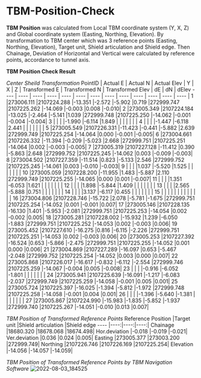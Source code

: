 # TBM-Position-Check
**TBM Position** was calculated from Local TBM coordinate system (Y, X, Z) and Global coordinate system (Easting, Northing, Elevation).
By transformation to TBM center which was 3 reference points (Easting, Northing, Elevation), Target unit, Shield articulation and Shield edge.
Then Chainage, Deviation of Horizontal and Vertical were calculated by reference points, accordance to tunnel axis.

**TBM Position Check Result**

_Center Sheild Transformation_
PointID | Actual E | Actual N | Actual Elev | Y | X | Z | Transformed E | Transformed N | Transformed Elev | dE | dN | dElev
---- | ---- | ---- | ---- | ---- | ---- | ---- | ---- | ---- | ---- | ---- | ---- |  ---- |
1 |273006.111 |2107224.288 |-13.351 |-2.572 |-5.902 |0.719 |272999.747 |2107225.262 |-14.069 |-0.003 |0.008 |-0.010|
2 |273005.349 |2107224.184 |-13.025 |-2.464 |-5.141 |1.039 |272999.748 |2107225.250 |-14.062 |-0.001 |-0.004 |-0.004|
3 | | | |-1.990 |-6.114 |1.849 | | | | | | |
4 | | | |-1.447 |-6.118 |2.441 | | | | | | |
5 |273005.549 |2107226.331 |-11.423 |-0.441 |-5.882 |2.639 |272999.749 |2107225.254 |-14.064 |0.000 |-0.001 |-0.005|
6 |273004.661 |2107226.332 |-11.394 |-0.209 |-5.023 |2.668 |272999.751 |2107225.251 |-14.064 |0.002 |-0.003 |-0.005|
7 |273005.319 |2107227.128 |-11.412 |0.390 |-5.863 |2.648 |272999.752 |2107225.245 |-14.062 |0.003 |-0.009 |-0.003|
8 |273004.502 |2107227.359 |-11.514 |0.823 |-5.133 |2.546 |272999.752 |2107225.245 |-14.061 |0.003 |-0.010 |-0.003|
9 | | | |1.037 |-5.520 |1.525 | | | | | | |
10 |273005.059 |2107228.200 |-11.955 |1.483 |-5.887 |2.110 |272999.749 |2107225.255 |-14.065 |0.000 |0.001 |-0.007|
11 | | | |1.351 |-6.053 |1.621 | | | | | | |
12 | | | |1.898 |-5.844 |1.409 | | | | | | |
13 | | | |2.565 |-5.888 |0.751 | | | | | | |
14 | | | |3.137 |-6.117 |0.455 | | | | | | |
15 | | | | | | | | | | | | |
16 |273004.806 |2107228.746 |-15.722 |2.078 |-5.781 |-1.675 |272999.751 |2107225.254 |-14.052 |0.001 |-0.001 |0.007|
17 |273005.146 |2107228.135 |-16.130 |1.401 |-5.953 |-2.081 |272999.751 |2107225.253 |-14.054 |0.002 |-0.002 |0.005|
18 |273005.281 |2107228.002 |-15.932 |1.239 |-6.050 |-1.883 |272999.751 |2107225.252 |-14.053 |0.002 |-0.003 |0.006|
19 |273005.452 |2107227.610 |-16.275 |0.816 |-6.115 |-2.226 |272999.751 |2107225.251 |-14.053 |0.002 |-0.003 |0.006|
20 |273005.253 |2107227.392 |-16.524 |0.653 |-5.866 |-2.475 |272999.751 |2107225.255 |-14.052 |0.001 |0.000 |0.006|
21 |273004.869 |2107227.289 |-16.097 |0.653 |-5.467 |-2.048 |272999.752 |2107225.254 |-14.052 |0.003 |0.000 |0.007|
22 |273005.868 |2107226.017 |-16.617 |-0.832 |-6.112 |-2.554 |272999.746 |2107225.259 |-14.067 |-0.004 |0.005 |-0.008|
23 | | | |-0.916 |-6.052 |-1.801 | | | | | | |
24 |273005.941 |2107225.639 |-16.091 |-1.217 |-6.083 |-2.037 |272999.749 |2107225.259 |-14.058 |-0.001 |0.005 |0.001|
25 |273005.724 |2107225.397 |-16.025 |-1.394 |-5.812 |-1.972 |272999.748 |2107225.258 |-14.058 |-0.001 |0.004 |0.001|
26 | | | |-1.396 |-5.640 |-1.381 | | | | | | |
27 |273005.867 |2107224.990 |-15.983 |-1.835 |-5.852 |-1.937 |272999.740 |2107225.267 |-14.051 |-0.010 |0.013 |0.007|

_TBM Position of Transformed Reference Points_
Reference Position |Target unit |Shield articulation |Shield edge
---- |----:|----:|----:|
Chainage |18680.320 |18678.068 |18674.498|
Hor.deviation |-0.018 |-0.019 |-0.021|
Ver.deviation |0.036 |0.024 |0.005|
Easting |273005.377 |273003.200 |272999.749|
Northing |2107226.746 |2107226.169 |2107225.254|
Elevation |-14.056 |-14.057 |-14.059|

_TBM Position of Transformed Reference Points by TBM Navigation Software_
![2022-08-03_184525](https://user-images.githubusercontent.com/89971741/182600652-f2878d9d-9239-4578-acd5-a2a5409a91cb.jpg)

